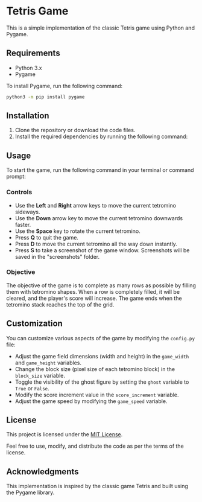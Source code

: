 # Tetris Game

This is a simple implementation of the classic Tetris game using Python and Pygame.

## Requirements

- Python 3.x
- Pygame

To install Pygame, run the following command:

```bash
python3 -m pip install pygame
```

## Installation

1. Clone the repository or download the code files.
2. Install the required dependencies by running the following command:


## Usage

To start the game, run the following command in your terminal or command prompt:



### Controls

- Use the **Left** and **Right** arrow keys to move the current tetromino sideways.
- Use the **Down** arrow key to move the current tetromino downwards faster.
- Use the **Space** key to rotate the current tetromino.
- Press **Q** to quit the game.
- Press **D** to move the current tetromino all the way down instantly.
- Press **S** to take a screenshot of the game window. Screenshots will be saved in the "screenshots" folder.

### Objective

The objective of the game is to complete as many rows as possible by filling them with tetromino shapes. When a row is completely filled, it will be cleared, and the player's score will increase. The game ends when the tetromino stack reaches the top of the grid.

## Customization

You can customize various aspects of the game by modifying the `config.py` file:

- Adjust the game field dimensions (width and height) in the `game_width` and `game_height` variables.
- Change the block size (pixel size of each tetromino block) in the `block_size` variable.
- Toggle the visibility of the ghost figure by setting the `ghost` variable to `True` or `False`.
- Modify the score increment value in the `score_increment` variable.
- Adjust the game speed by modifying the `game_speed` variable.

## License

This project is licensed under the [MIT License](LICENSE).

Feel free to use, modify, and distribute the code as per the terms of the license.

## Acknowledgments

This implementation is inspired by the classic game Tetris and built using the Pygame library.

